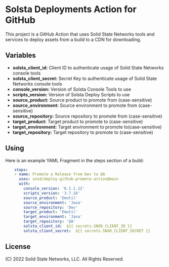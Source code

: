 # Solsta Deployments Action for GitHub

This project is a GitHub Action that uses Solid State Networks tools and services to deploy assets from a build to a CDN for downloading.  

## Variables

* **solsta_client_id:** Client ID to authenticate usage of Solid State Networks console tools
* **solsta_client_secret:** Secret Key to authenticate usage of Solid State Networks console tools
* **console_version:** Version of Solsta Console Tools to use
* **scripts_version:** Version of Solsta Deploy Scripts to use
* **source_product:** Source product to promote from (case-sensitive)
* **source_environment:** Source environment to promote from (case-sensitive)
* **source_repository:** Source repository to promote from (case-sensitive)
* **target_product:** Target product to promote to (case-sensitive)
* **target_environment:** Target environment to promote to(case-sensitive)
* **target_repository:** Target repository to promote to (case-sensitive)

## Using

Here is an example YAML Fragment in the steps section of a build:

```yaml
    steps:
    - name: Promote a Release from Dev to QA
      uses: snxd/deploy-github-promote-action@main
      with:
        console_version: '6.1.1.12'
        scripts_version: '3.7.16'
        source_product: 'Emutil'
        source_environment: 'Java'
        source_repository: 'Dev'
        target_product: 'Emutil'
        target_environment: 'Java'
        target_repository: 'QA'
        solsta_client_id:  ${{ secrets.SNXD_CLIENT_ID }}
        solsta_client_secret:  ${{ secrets.SNXD_CLIENT_SECRET }}
```

## License
(C) 2022 Solid State Networks, LLC.  All Rights Reserved.
